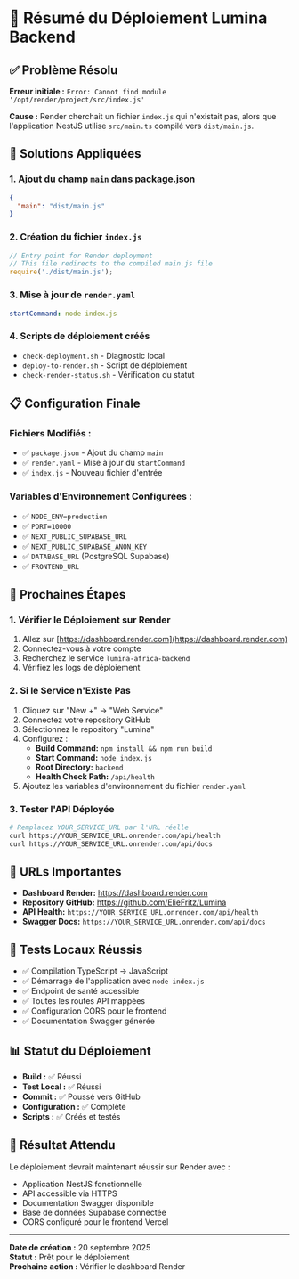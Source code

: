 # 🚀 Résumé du Déploiement Lumina Backend

## ✅ Problème Résolu

**Erreur initiale :** `Error: Cannot find module '/opt/render/project/src/index.js'`

**Cause :** Render cherchait un fichier `index.js` qui n'existait pas, alors que l'application NestJS utilise `src/main.ts` compilé vers `dist/main.js`.

## 🔧 Solutions Appliquées

### 1. **Ajout du champ `main` dans package.json**
```json
{
  "main": "dist/main.js"
}
```

### 2. **Création du fichier `index.js`**
```javascript
// Entry point for Render deployment
// This file redirects to the compiled main.js file
require('./dist/main.js');
```

### 3. **Mise à jour de `render.yaml`**
```yaml
startCommand: node index.js
```

### 4. **Scripts de déploiement créés**
- `check-deployment.sh` - Diagnostic local
- `deploy-to-render.sh` - Script de déploiement
- `check-render-status.sh` - Vérification du statut

## 📋 Configuration Finale

### **Fichiers Modifiés :**
- ✅ `package.json` - Ajout du champ `main`
- ✅ `render.yaml` - Mise à jour du `startCommand`
- ✅ `index.js` - Nouveau fichier d'entrée

### **Variables d'Environnement Configurées :**
- ✅ `NODE_ENV=production`
- ✅ `PORT=10000`
- ✅ `NEXT_PUBLIC_SUPABASE_URL`
- ✅ `NEXT_PUBLIC_SUPABASE_ANON_KEY`
- ✅ `DATABASE_URL` (PostgreSQL Supabase)
- ✅ `FRONTEND_URL`

## 🎯 Prochaines Étapes

### **1. Vérifier le Déploiement sur Render**
1. Allez sur [https://dashboard.render.com](https://dashboard.render.com)
2. Connectez-vous à votre compte
3. Recherchez le service `lumina-africa-backend`
4. Vérifiez les logs de déploiement

### **2. Si le Service n'Existe Pas**
1. Cliquez sur "New +" → "Web Service"
2. Connectez votre repository GitHub
3. Sélectionnez le repository "Lumina"
4. Configurez :
   - **Build Command:** `npm install && npm run build`
   - **Start Command:** `node index.js`
   - **Root Directory:** `backend`
   - **Health Check Path:** `/api/health`
5. Ajoutez les variables d'environnement du fichier `render.yaml`

### **3. Tester l'API Déployée**
```bash
# Remplacez YOUR_SERVICE_URL par l'URL réelle
curl https://YOUR_SERVICE_URL.onrender.com/api/health
curl https://YOUR_SERVICE_URL.onrender.com/api/docs
```

## 🔗 URLs Importantes

- **Dashboard Render:** https://dashboard.render.com
- **Repository GitHub:** https://github.com/ElieFritz/Lumina
- **API Health:** `https://YOUR_SERVICE_URL.onrender.com/api/health`
- **Swagger Docs:** `https://YOUR_SERVICE_URL.onrender.com/api/docs`

## 🧪 Tests Locaux Réussis

- ✅ Compilation TypeScript → JavaScript
- ✅ Démarrage de l'application avec `node index.js`
- ✅ Endpoint de santé accessible
- ✅ Toutes les routes API mappées
- ✅ Configuration CORS pour le frontend
- ✅ Documentation Swagger générée

## 📊 Statut du Déploiement

- **Build :** ✅ Réussi
- **Test Local :** ✅ Réussi
- **Commit :** ✅ Poussé vers GitHub
- **Configuration :** ✅ Complète
- **Scripts :** ✅ Créés et testés

## 🎉 Résultat Attendu

Le déploiement devrait maintenant réussir sur Render avec :
- Application NestJS fonctionnelle
- API accessible via HTTPS
- Documentation Swagger disponible
- Base de données Supabase connectée
- CORS configuré pour le frontend Vercel

---

**Date de création :** 20 septembre 2025  
**Statut :** Prêt pour le déploiement  
**Prochaine action :** Vérifier le dashboard Render

